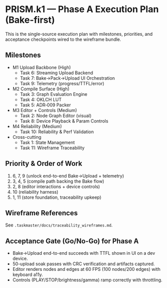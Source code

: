 # PRISM.k1 — Phase A Execution Plan (Bake-first)

This is the single-source execution plan with milestones, priorities, and acceptance checkpoints wired to the wireframe bundle.

## Milestones
- M1 Upload Backbone (High)
  - Task 6: Streaming Upload Backend
  - Task 7: Bake→Pack→Upload UI Orchestration
  - Task 9: Telemetry (progress/TTFL/error)
- M2 Compile Surface (High)
  - Task 3: Graph Evaluation Engine
  - Task 4: OKLCH LUT
  - Task 5: ADR‑009 Packer
- M3 Editor + Controls (Medium)
  - Task 2: Node Graph Editor (visual)
  - Task 8: Device Playback & Param Controls
- M4 Reliability (Medium)
  - Task 10: Reliability & Perf Validation
- Cross-cutting
  - Task 1: State Management
  - Task 11: Wireframe Traceability

## Priority & Order of Work
1) 6, 7, 9 (unlock end-to-end Bake→Upload + telemetry)
2) 3, 4, 5 (compile path backing the Bake flow)
3) 2, 8 (editor interactions + device controls)
4) 10 (reliability harness)
5) 1, 11 (store foundation, traceability upkeep)

## Wireframe References
See `.taskmaster/docs/traceability_wireframes.md`.

## Acceptance Gate (Go/No-Go) for Phase A
- Bake→Upload end-to-end succeeds with TTFL shown in UI on a dev device.
- 50-upload soak passes with CRC verification and artifacts captured.
- Editor renders nodes and edges at 60 FPS (100 nodes/200 edges) with keyboard a11y.
- Controls (PLAY/STOP/brightness/gamma) ramp correctly with throttling.

